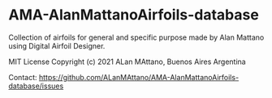 # AMA-AlanMattanoAirfoils-database
Collection of airfoils for general and specific purpose made by Alan Mattano using Digital Airfoil Designer.

MIT License
Copyright (c) 2021 ALan MAttano, Buenos Aires Argentina

Contact: https://github.com/ALanMAttano/AMA-AlanMattanoAirfoils-database/issues
